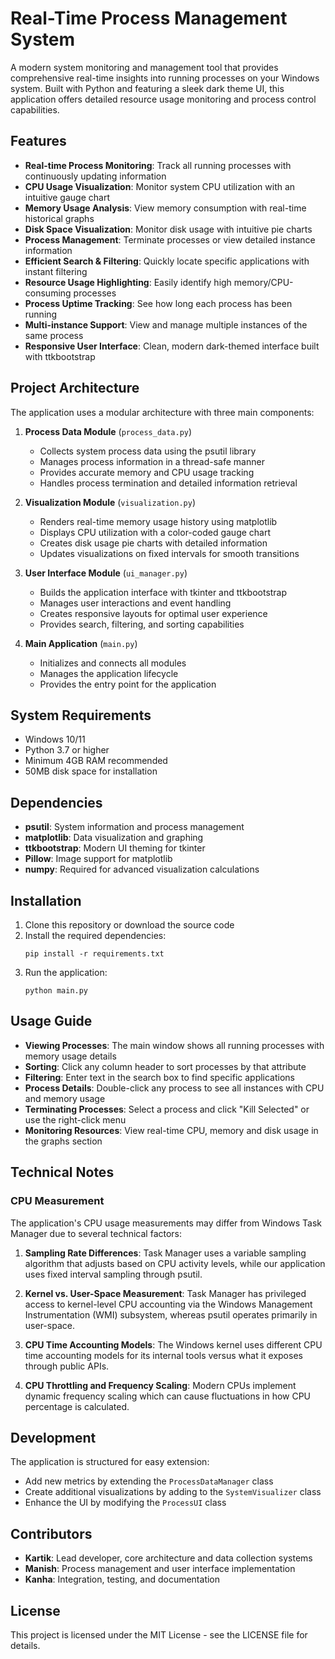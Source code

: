 # Real-Time Process Management System

A modern system monitoring and management tool that provides comprehensive real-time insights into running processes on your Windows system. Built with Python and featuring a sleek dark theme UI, this application offers detailed resource usage monitoring and process control capabilities.

## Features

- **Real-time Process Monitoring**: Track all running processes with continuously updating information
- **CPU Usage Visualization**: Monitor system CPU utilization with an intuitive gauge chart
- **Memory Usage Analysis**: View memory consumption with real-time historical graphs
- **Disk Space Visualization**: Monitor disk usage with intuitive pie charts
- **Process Management**: Terminate processes or view detailed instance information
- **Efficient Search & Filtering**: Quickly locate specific applications with instant filtering
- **Resource Usage Highlighting**: Easily identify high memory/CPU-consuming processes
- **Process Uptime Tracking**: See how long each process has been running
- **Multi-instance Support**: View and manage multiple instances of the same process
- **Responsive User Interface**: Clean, modern dark-themed interface built with ttkbootstrap

## Project Architecture

The application uses a modular architecture with three main components:

1. **Process Data Module** (`process_data.py`)
   - Collects system process data using the psutil library
   - Manages process information in a thread-safe manner
   - Provides accurate memory and CPU usage tracking
   - Handles process termination and detailed information retrieval

2. **Visualization Module** (`visualization.py`)
   - Renders real-time memory usage history using matplotlib
   - Displays CPU utilization with a color-coded gauge chart
   - Creates disk usage pie charts with detailed information
   - Updates visualizations on fixed intervals for smooth transitions

3. **User Interface Module** (`ui_manager.py`)
   - Builds the application interface with tkinter and ttkbootstrap
   - Manages user interactions and event handling
   - Creates responsive layouts for optimal user experience
   - Provides search, filtering, and sorting capabilities

4. **Main Application** (`main.py`)
   - Initializes and connects all modules
   - Manages the application lifecycle
   - Provides the entry point for the application

## System Requirements

- Windows 10/11
- Python 3.7 or higher
- Minimum 4GB RAM recommended
- 50MB disk space for installation

## Dependencies

- **psutil**: System information and process management
- **matplotlib**: Data visualization and graphing
- **ttkbootstrap**: Modern UI theming for tkinter
- **Pillow**: Image support for matplotlib
- **numpy**: Required for advanced visualization calculations

## Installation

1. Clone this repository or download the source code
2. Install the required dependencies:
   ```
   pip install -r requirements.txt
   ```
3. Run the application:
   ```
   python main.py
   ```

## Usage Guide

- **Viewing Processes**: The main window shows all running processes with memory usage details
- **Sorting**: Click any column header to sort processes by that attribute
- **Filtering**: Enter text in the search box to find specific applications
- **Process Details**: Double-click any process to see all instances with CPU and memory usage
- **Terminating Processes**: Select a process and click "Kill Selected" or use the right-click menu
- **Monitoring Resources**: View real-time CPU, memory and disk usage in the graphs section

## Technical Notes

### CPU Measurement

The application's CPU usage measurements may differ from Windows Task Manager due to several technical factors:

1. **Sampling Rate Differences**: Task Manager uses a variable sampling algorithm that adjusts based on CPU activity levels, while our application uses fixed interval sampling through psutil.

2. **Kernel vs. User-Space Measurement**: Task Manager has privileged access to kernel-level CPU accounting via the Windows Management Instrumentation (WMI) subsystem, whereas psutil operates primarily in user-space.

3. **CPU Time Accounting Models**: The Windows kernel uses different CPU time accounting models for its internal tools versus what it exposes through public APIs.

4. **CPU Throttling and Frequency Scaling**: Modern CPUs implement dynamic frequency scaling which can cause fluctuations in how CPU percentage is calculated.

## Development

The application is structured for easy extension:

- Add new metrics by extending the `ProcessDataManager` class
- Create additional visualizations by adding to the `SystemVisualizer` class
- Enhance the UI by modifying the `ProcessUI` class

## Contributors

- **Kartik**: Lead developer, core architecture and data collection systems
- **Manish**: Process management and user interface implementation
- **Kanha**: Integration, testing, and documentation

## License

This project is licensed under the MIT License - see the LICENSE file for details.
